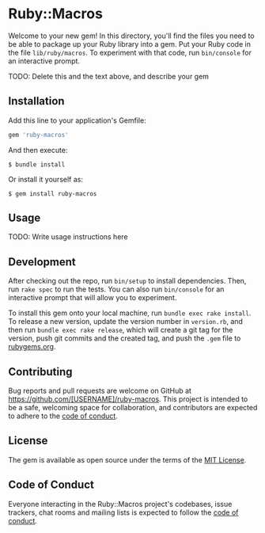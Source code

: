 # Ruby::Macros

Welcome to your new gem! In this directory, you'll find the files you need to be able to package up your Ruby library into a gem. Put your Ruby code in the file `lib/ruby/macros`. To experiment with that code, run `bin/console` for an interactive prompt.

TODO: Delete this and the text above, and describe your gem

## Installation

Add this line to your application's Gemfile:

```ruby
gem 'ruby-macros'
```

And then execute:

    $ bundle install

Or install it yourself as:

    $ gem install ruby-macros

## Usage

TODO: Write usage instructions here

## Development

After checking out the repo, run `bin/setup` to install dependencies. Then, run `rake spec` to run the tests. You can also run `bin/console` for an interactive prompt that will allow you to experiment.

To install this gem onto your local machine, run `bundle exec rake install`. To release a new version, update the version number in `version.rb`, and then run `bundle exec rake release`, which will create a git tag for the version, push git commits and the created tag, and push the `.gem` file to [rubygems.org](https://rubygems.org).

## Contributing

Bug reports and pull requests are welcome on GitHub at https://github.com/[USERNAME]/ruby-macros. This project is intended to be a safe, welcoming space for collaboration, and contributors are expected to adhere to the [code of conduct](https://github.com/[USERNAME]/ruby-macros/blob/master/CODE_OF_CONDUCT.md).

## License

The gem is available as open source under the terms of the [MIT License](https://opensource.org/licenses/MIT).

## Code of Conduct

Everyone interacting in the Ruby::Macros project's codebases, issue trackers, chat rooms and mailing lists is expected to follow the [code of conduct](https://github.com/[USERNAME]/ruby-macros/blob/master/CODE_OF_CONDUCT.md).
